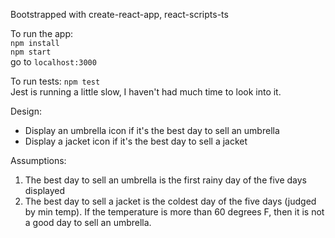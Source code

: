 Bootstrapped with create-react-app, react-scripts-ts

To run the app:  
`npm install`  
`npm start`  
go to `localhost:3000`

To run tests:
`npm test`  
Jest is running a little slow, I haven't had much time to look into it.

Design:
- Display an umbrella icon if it's the best day to sell an umbrella
- Display a jacket icon if it's the best day to sell a jacket

Assumptions:
1. The best day to sell an umbrella is the first rainy day of the five days displayed
2. The best day to sell a jacket is the coldest day of the five days (judged by min temp). If the temperature is more than 60 degrees F, then it is not a good day to sell an umbrella.
